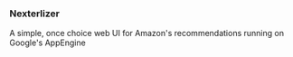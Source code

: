 ### Nexterlizer
A simple, once choice web UI for Amazon's recommendations running on Google's AppEngine
